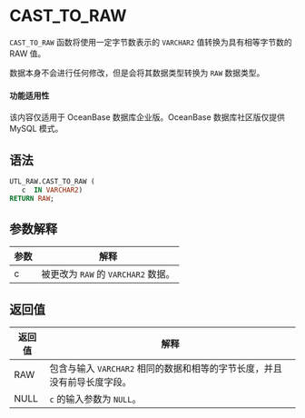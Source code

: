 # CAST_TO_RAW 

`CAST_TO_RAW` 函数将使用一定字节数表示的 `VARCHAR2` 值转换为具有相等字节数的 RAW 值。 

数据本身不会进行任何修改，但是会将其数据类型转换为 `RAW` 数据类型。

  <main id="notice" >
    <h4>功能适用性</h4>
    <p>该内容仅适用于 OceanBase 数据库企业版。OceanBase 数据库社区版仅提供 MySQL 模式。</p>
  </main>

## 语法 

```sql
UTL_RAW.CAST_TO_RAW (
   c  IN VARCHAR2) 
RETURN RAW;
```

## 参数解释 

| **参数** |         **解释**          |
|--------|-------------------------|
| c      | 被更改为 `RAW` 的 `VARCHAR2` 数据。 |



## 返回值 


| **返回值** |                  **解释**                  |
|---------|------------------------------------------|
| RAW     | 包含与输入 `VARCHAR2` 相同的数据和相等的字节长度，并且没有前导长度字段。 |
| NULL    | `c` 的输入参数为 `NULL`。                         |



